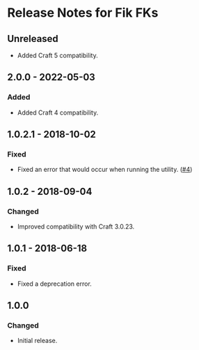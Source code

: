 # Release Notes for Fik FKs

## Unreleased

- Added Craft 5 compatibility.

## 2.0.0 - 2022-05-03

### Added
- Added Craft 4 compatibility.

## 1.0.2.1 - 2018-10-02

### Fixed
- Fixed an error that would occur when running the utility. ([#4](https://github.com/craftcms/fix-fks/issues/4))

## 1.0.2 - 2018-09-04

### Changed
- Improved compatibility with Craft 3.0.23.

## 1.0.1 - 2018-06-18

### Fixed
- Fixed a deprecation error.

## 1.0.0

### Changed
- Initial release.
